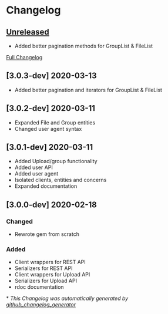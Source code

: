 # Changelog

## [Unreleased](https://github.com/uploadcare/uploadcare-ruby-next/tree/develop)

- Added better pagination methods for GroupList & FileList

[Full Changelog](https://github.com/uploadcare/uploadcare-ruby-next/compare/0baded5593869f1d741f0fff22c58814970726b2...HEAD)

## [3.0.3-dev] 2020-03-13
- Added better pagination and iterators for GroupList & FileList

## [3.0.2-dev] 2020-03-11

- Expanded File and Group entities
- Changed user agent syntax

## [3.0.1-dev] 2020-03-11

- Added Upload/group functionality
- Added user API
- Added user agent
- Isolated clients, entities and concerns
- Expanded documentation
## [3.0.0-dev] 2020-02-18
### Changed
- Rewrote gem from scratch

### Added

- Client wrappers for REST API
- Serializers for REST API
- Client wrappers for Upload API
- Serializers for Upload API
- rdoc documentation

\* *This Changelog was automatically generated by [github_changelog_generator](https://github.com/github-changelog-generator/github-changelog-generator)*
